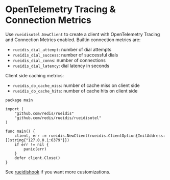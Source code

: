 # OpenTelemetry Tracing & Connection Metrics

Use `rueidisotel.NewClient` to create a client with OpenTelemetry Tracing and Connection Metrics enabled.
Builtin connection metrics are:
- `rueidis_dial_attempt`: number of dial attempts
- `rueidis_dial_success`: number of successful dials
- `rueidis_dial_conns`: number of connections
- `rueidis_dial_latency`: dial latency in seconds

Client side caching metrics:
- `rueidis_do_cache_miss`: number of cache miss on client side
- `rueidis_do_cache_hits`: number of cache hits on client side

```golang
package main

import (
    "github.com/redis/rueidis"
    "github.com/redis/rueidis/rueidisotel"
)

func main() {
    client, err := rueidis.NewClient(rueidis.ClientOption{InitAddress: []string{"127.0.0.1:6379"}})
    if err != nil {
        panic(err)
    }
    defer client.Close()
}
```

See [rueidishook](../rueidishook) if you want more customizations.